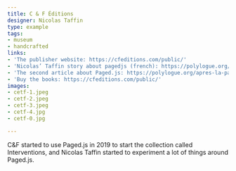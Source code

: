 ```yaml
---
title: C & F Éditions 
designer: Nicolas Taffin
type: example
tags:
- museum
- handcrafted
links: 
- 'The publisher website: https://cfeditions.com/public/'
- 'Nicolas’ Taffin story about pagedjs (french): https://polylogue.org/addictions-sur-ordonnance-making-of-dune-collection-liberee/'
- 'The second article about Paged.js: https://polylogue.org/apres-la-page-la-double-page/ '
- 'Buy the books: https://cfeditions.com/public/'
images: 
- cetf-1.jpeg
- cetf-2.jpeg
- cetf-3.jpeg
- cetf-4.jpg
- cetf-0.jpg

---
```



C&F started to use Paged.js in 2019 to start the collection called Interventions, and Nicolas Taffin started to experiment a lot of things around Paged.js. 